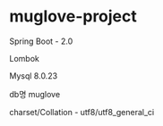 # muglove-project


Spring Boot - 2.0

Lombok

Mysql 8.0.23

db명 muglove

charset/Collation - utf8/utf8_general_ci
